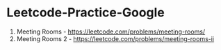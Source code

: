 # Leetcode-Practice-Google

1. Meeting Rooms - https://leetcode.com/problems/meeting-rooms/
2. Meeting Rooms 2 - https://leetcode.com/problems/meeting-rooms-ii
